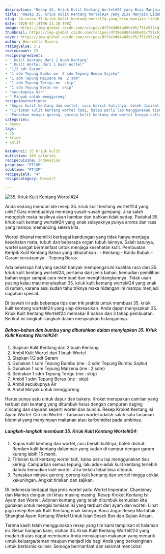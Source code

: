 ```yaml
---
description: "Resep 35. Kriuk Kulit Kentang Wortel#24 yang Bisa Manjain Lidah"
title: "Resep 35. Kriuk Kulit Kentang Wortel#24 yang Bisa Manjain Lidah"
slug: 24-resep-35-kriuk-kulit-kentang-wortel24-yang-bisa-manjain-lidah
date: 2020-07-14T06:32:28.498Z
image: https://img-global.cpcdn.com/recipes/df29e9d84a68be95/751x532cq70/35-kriuk-kulit-kentang-wortel24-foto-resep-utama.jpg
thumbnail: https://img-global.cpcdn.com/recipes/df29e9d84a68be95/751x532cq70/35-kriuk-kulit-kentang-wortel24-foto-resep-utama.jpg
cover: https://img-global.cpcdn.com/recipes/df29e9d84a68be95/751x532cq70/35-kriuk-kulit-kentang-wortel24-foto-resep-utama.jpg
author: Henrietta Rivera
ratingvalue: 3.1
reviewcount: 15
recipeingredient:
- " Kulit Kentang dari 2 buah Kentang"
- " Kulit Wortel dari 1 buah Wortel"
- "1/2 sdt Garam"
- "1 sdm Tepung Bumbu me  2 sdm Tepung Bumbu Sajiku"
- "1 sdm Tepung Maizena me  2 sdm"
- "1 sdm Tepung Terigu me  skip"
- "1 sdm Tepung Beras me  skip"
- "secukupnya Air"
- " Minyak untuk menggoreng"
recipeinstructions:
- "Kupas kulit kentang dan wortel, cuci bersih kulitnya, boleh disikat. Rendam kulit kentang dalamnair yang sudah di campur dengan garam kurang lebih 15 menit."
- "Tiriskan kulit kentang wortel tadi, kalau perlu lap menggunakan tisu kering. Campurkan semua tepung, lalu aduk-aduk kulit kentang terlebih dahulu kemudian kulit wortel. Jika terlalu tebal bisa ditepuk."
- "Panaskan minyak goreng, goreng kulit kentang dan wortel hingga coklat kekuningan. Angkat tiriskan dan sajikan."
categories:
- Resep
tags:
- 35
- kriuk
- kulit

katakunci: 35 kriuk kulit 
nutrition: 165 calories
recipecuisine: Indonesian
preptime: "PT16M"
cooktime: "PT42M"
recipeyield: "4"
recipecategory: Dessert

---
```



![35. Kriuk Kulit Kentang Wortel#24](https://img-global.cpcdn.com/recipes/df29e9d84a68be95/751x532cq70/35-kriuk-kulit-kentang-wortel24-foto-resep-utama.jpg)

Anda sedang mencari ide resep 35. kriuk kulit kentang wortel#24 yang unik? Cara membuatnya memang susah-susah gampang. Jika salah mengolah maka hasilnya akan hambar dan bahkan tidak sedap. Padahal 35. kriuk kulit kentang wortel#24 yang enak selayaknya punya aroma dan rasa yang mampu memancing selera kita.

Wortel dikenal memiliki berbagai kandungan yang tidak hanya menjaga kesehatan mata, tubuh dan beberapa organ tubuh lainnya. Salah satunya, wortel sangat bermanfaat untuk menjaga kesehatan kulit. Pembuatan Keripik Kulit Kentang Bahan yang dibutuhkan : - Kentang - Kaldu Bubuk - Garam secukupnya - Tepung Beras.

Ada beberapa hal yang sedikit banyak mempengaruhi kualitas rasa dari 35. kriuk kulit kentang wortel#24, pertama dari jenis bahan, kemudian pemilihan bahan segar sampai cara membuat dan menghidangkannya. Tidak usah pusing kalau mau menyiapkan 35. kriuk kulit kentang wortel#24 yang enak di rumah, karena asal sudah tahu triknya maka hidangan ini mampu menjadi suguhan spesial.


Di bawah ini ada beberapa tips dan trik praktis untuk membuat 35. kriuk kulit kentang wortel#24 yang siap dikreasikan. Anda dapat menyiapkan 35. Kriuk Kulit Kentang Wortel#24 memakai 9 bahan dan 3 tahap pembuatan. Berikut ini langkah-langkah dalam menyiapkan hidangannya.

<!--inarticleads1-->

##### Bahan-bahan dan bumbu yang dibutuhkan dalam menyiapkan 35. Kriuk Kulit Kentang Wortel#24:

1. Siapkan  Kulit Kentang dari 2 buah Kentang
1. Ambil  Kulit Wortel dari 1 buah Wortel
1. Siapkan 1/2 sdt Garam
1. Gunakan 1 sdm Tepung Bumbu (me : 2 sdm Tepung Bumbu Sajiku)
1. Gunakan 1 sdm Tepung Maizena (me : 2 sdm)
1. Sediakan 1 sdm Tepung Terigu (me : skip)
1. Ambil 1 sdm Tepung Beras (me : skip)
1. Ambil secukupnya Air
1. Ambil  Minyak untuk menggoreng


Harus punya satu untuk dapur dan bakery. Kroket merupakan camilan yang terbuat dari kentang yang ditumbuk halus dengan campuran daging cincang dan sayuran seperti wortel dan buncis. Resep Kroket Kentang Isi Ayam Wortel. Ciri ciri Wortel - Tanaman wortel adalah salah satu tanaman biennial yang menyimpan makanan atau karbohidrat pada umbinya. 

<!--inarticleads2-->

##### Langkah-langkah membuat 35. Kriuk Kulit Kentang Wortel#24:

1. Kupas kulit kentang dan wortel, cuci bersih kulitnya, boleh disikat. Rendam kulit kentang dalamnair yang sudah di campur dengan garam kurang lebih 15 menit.
1. Tiriskan kulit kentang wortel tadi, kalau perlu lap menggunakan tisu kering. Campurkan semua tepung, lalu aduk-aduk kulit kentang terlebih dahulu kemudian kulit wortel. Jika terlalu tebal bisa ditepuk.
1. Panaskan minyak goreng, goreng kulit kentang dan wortel hingga coklat kekuningan. Angkat tiriskan dan sajikan.


Di Indonesia terdapat tiga jenis wortel yaitu Wortel Imperator, Chantenay dan Mantes dengan ciri khas masing masing. Resep Kroket Kentang Isi Ayam dan Wortel. Adonan kentang yang telah ditumbuk kemudian kita gunakan untuk mengisi tumisan isi yang terbuat dari ayam dan wortel. Lihat juga resep Keripik Kulit Kentang enak lainnya. Baca Juga: Resep Martabak Shanghai Ayam Kentang Wortel Untuk Isian Snack Box dan Sajian Arisan. 

Terima kasih telah menggunakan resep yang tim kami tampilkan di halaman ini. Besar harapan kami, olahan 35. Kriuk Kulit Kentang Wortel#24 yang mudah di atas dapat membantu Anda menyiapkan makanan yang menarik untuk keluarga/teman maupun menjadi ide bagi Anda yang berkeinginan untuk berbisnis kuliner. Semoga bermanfaat dan selamat mencoba!
